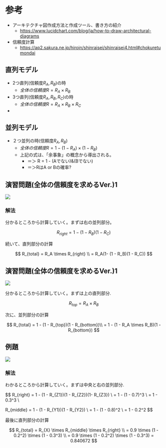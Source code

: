# 参考

- アーキテクチャ図作成方法と作成ツール、書き方の紹介
  - https://www.lucidchart.com/blog/ja/how-to-draw-architectural-diagrams
- 信頼度計算
  - https://ap2.sakura.ne.jp/hiroin/shinraisei/shinraisei4.html#chokuretumondai

## 直列モデル

- 2つ直列(信頼度$R_A, R_B$)の時
  - $全体の信頼度R = R_A \times R_B$
- 3つ直列(信頼度$R_A, R_B, R_C$)の時
  - $全体の信頼度R = R_A \times R_B \times R_C$
-

## 並列モデル

- ２つ並列の時(信頼度$R_A, R_B$)
  - $全体の信頼度R = 1 - (1-R_A) \times (1-R_B)$
  - 上記の式は、「余事象」の概念から導出される。
    - ＝＞ R = 1 - (Aでない)&(Bでない)
    - ＝＞RはA or Bの確率?

## 演習問題(全体の信頼度を求めるVer.)1

![](https://ap2.sakura.ne.jp/hiroin/shinraisei/shinraidop.gif)

### 解法

分かるところから計算していく。まずは右の並列部分。

$$
R_{right}  = 1 - (1 - R_B)(1 - R_C)
$$

続いて、直列部分の計算

$$
R_{total} = R_A \times R_{right} \\
= R_A(1- (1 - R_B)(1 - R_C))
$$

## 演習問題(全体の信頼度を求めるVer.)1

![](https://ap2.sakura.ne.jp/hiroin/shinraisei/shinraidow.gif)

分かるところから計算していく。まずは上の直列部分.

$$
R_{top} = R_A \times R_B
$$

次に、並列部分の計算

$$
R_{total} = 1 - (1 - R_{top})(1 - R_{bottom})\\
= 1 - (1 - R_A \times R_B)(1 - R_{bottom})
$$

## 例題

![](https://github.com/recruit-skillcheck/exam_24f5257bd4/raw/main/Q-DataEngineeringKnowledge-Entry/no1/img.png)

### 解法
わかるところから計算していく。まずは中央と右の並列部分.

$$
R_{right} = 1 - (1 - R_{Z1})(1 - R_{Z2})(1- R_{Z3}) \\
=  1 - (1 - 0.7)^3 \\
= 1 - 0.3^3 \\

R_{middle} = 1 - (1 - R_{Y1})(1 - R_{Y2}) \\
= 1 - (1 - 0.8)^2 \\ 
= 1 - 0.2^2
$$

最後に直列部分の計算

$$
R_{total} = R_{X} \times R_{middle} \times R_{right} \\
= 0.9 \times (1 - 0.2^2) \times (1 - 0.3^3) \\
= 0.9 \times (1 - 0.2^2) \times (1 - 0.3^3)
= 0.840672
$$
